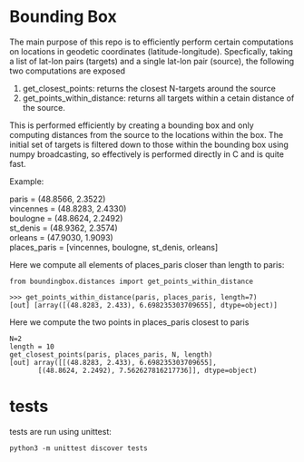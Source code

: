 # Bounding Box

The main purpose of this repo is to efficiently perform certain computations on locations in geodetic coordinates (latitude-longitude).
Specfically, taking a list of lat-lon pairs (targets) and a single lat-lon pair (source), the following two computations are exposed

1. get_closest_points: returns the closest N-targets around the source
2. get_points_within_distance: returns all targets within a cetain distance of the source.


This is performed efficiently by creating a bounding box and only computing distances from the source to the
locations within the box. The initial set of targets is filtered down to those within the bounding box using
numpy broadcasting, so effectively is performed directly in C and is quite fast.


Example:  

paris = (48.8566, 2.3522)  
vincennes = (48.8283, 2.4330)  
boulogne = (48.8624, 2.2492)  
st_denis = (48.9362, 2.3574)  
orleans = (47.9030, 1.9093)  
places_paris = [vincennes, boulogne, st_denis, orleans]  


Here we compute all elements of places_paris closer than length to paris:  
```
from boundingbox.distances import get_points_within_distance

>>> get_points_within_distance(paris, places_paris, length=7)
[out] [array([(48.8283, 2.433), 6.698235303709655], dtype=object)]
```

Here we compute the two points in places_paris closest to paris
```
N=2
length = 10
get_closest_points(paris, places_paris, N, length)
[out] array([[(48.8283, 2.433), 6.698235303709655],
       [(48.8624, 2.2492), 7.562627816217736]], dtype=object)
```

# tests

tests are run using unittest:  
```
python3 -m unittest discover tests
```